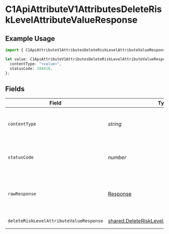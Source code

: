 # C1ApiAttributeV1AttributesDeleteRiskLevelAttributeValueResponse

## Example Usage

```typescript
import { C1ApiAttributeV1AttributesDeleteRiskLevelAttributeValueResponse } from "conductorone-sdk-typescript/sdk/models/operations";

let value: C1ApiAttributeV1AttributesDeleteRiskLevelAttributeValueResponse = {
  contentType: "<value>",
  statusCode: 184418,
};
```

## Fields

| Field                                                                                                               | Type                                                                                                                | Required                                                                                                            | Description                                                                                                         |
| ------------------------------------------------------------------------------------------------------------------- | ------------------------------------------------------------------------------------------------------------------- | ------------------------------------------------------------------------------------------------------------------- | ------------------------------------------------------------------------------------------------------------------- |
| `contentType`                                                                                                       | *string*                                                                                                            | :heavy_check_mark:                                                                                                  | HTTP response content type for this operation                                                                       |
| `statusCode`                                                                                                        | *number*                                                                                                            | :heavy_check_mark:                                                                                                  | HTTP response status code for this operation                                                                        |
| `rawResponse`                                                                                                       | [Response](https://developer.mozilla.org/en-US/docs/Web/API/Response)                                               | :heavy_check_mark:                                                                                                  | Raw HTTP response; suitable for custom response parsing                                                             |
| `deleteRiskLevelAttributeValueResponse`                                                                             | [shared.DeleteRiskLevelAttributeValueResponse](../../../sdk/models/shared/deleterisklevelattributevalueresponse.md) | :heavy_minus_sign:                                                                                                  | Successful response                                                                                                 |
